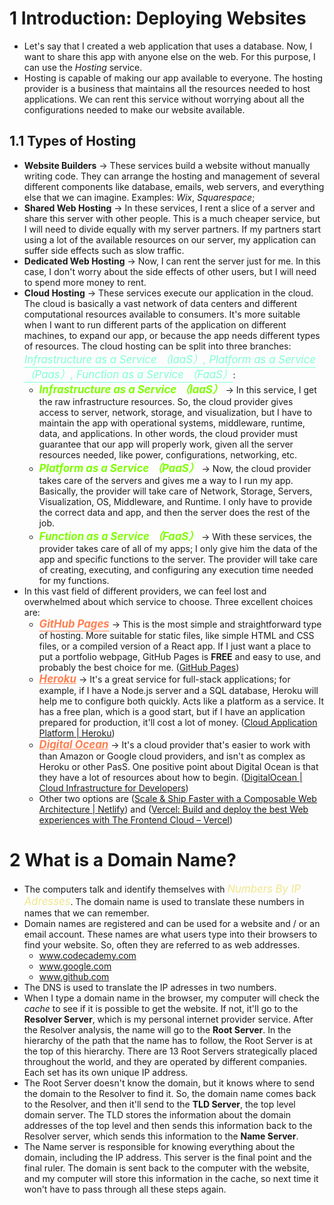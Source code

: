 # 1 Introduction: Deploying Websites

- Let's say that I created a web application that uses a database. Now, I want to share this app with anyone else on the web. For this purpose, I can use the *Hosting* service.
- Hosting is capable of making our app available to everyone. The hosting provider is a business that maintains all the resources needed to host applications. We can rent this service without worrying about all the configurations needed to make our website available.

## 1.1 Types of Hosting

- **Website Builders** -> These services build a website without manually writing code. They can arrange the hosting and management of several different components like database, emails, web servers, and everything else that we can imagine. Examples: *Wix*, *Squarespace*;
- **Shared Web Hosting** -> In these services, I rent a slice of a server and share this server with other people. This is a much cheaper service, but I will need to divide equally with my server partners. If my partners start using a lot of the available resources on our server, my application can suffer side effects such as slow traffic.
- **Dedicated Web Hosting** -> Now, I can rent the server just for me. In this case, I don't worry about the side effects of other users, but I will need to spend more money to rent.
- **Cloud Hosting** -> These services execute our application in the cloud. The cloud is basically a vast network of data centers and different computational resources available to consumers. It's more suitable when I want to run different parts of the application on different machines, to expand our app, or because the app needs different types of resources. The cloud hosting can be split into three branches: <span style="color: Aquamarine; font-size: 1.2em;"><em style="color: inherit; text-decoration: underline; text-underline-offset: 6px">Infrastructure as a Service （IaaS）, Platform as a Service （Paas）, Function as a Service （FaaS）</em></span>:
	- <span style="color: chartreuse; font-size: 1.2em;"><strong style="color: inherit;"><em style="color: inherit;">Infrastructure as a Service （IaaS）</em></strong></span> -> In this service, I get the raw infrastructure resources. So, the cloud provider gives access to server, network, storage, and visualization, but I have to maintain the app with operational systems, middleware, runtime, data, and applications. In other words, the cloud provider must guarantee that our app will properly work, given all the server resources needed, like power, configurations, networking, etc.
	- <span style="color: chartreuse; font-size: 1.2em;"><strong style="color: inherit;"><em style="color: inherit;">Platform as a Service （PaaS）</em></strong></span> -> Now, the cloud provider takes care of the servers and gives me a way to I run my app. Basically, the provider will take care of Network, Storage, Servers, Visualization, OS, Middleware, and Runtime. I only have to provide the correct data and app, and then the server does the rest of the job.
	- <span style="color: chartreuse; font-size: 1.2em;"><strong style="color: inherit;"><em style="color: inherit;">Function as a Service （FaaS）</em></strong></span> -> With these services, the provider takes care of all of my apps; I only give him the data of the app and specific functions to the server. The provider will take care of creating, executing, and configuring any execution time needed for my functions.
- In this vast field of different providers, we can feel lost and overwhelmed about which service to choose. Three excellent choices are:
	- <span style="color: coral; font-size: 1.2em;"><strong style="color: inherit;"><em style="color: inherit; text-decoration: underline; text-underline-offset: 5px;">GitHub Pages</em></strong></span> -> This is the most simple and straightforward type of hosting. More suitable for static files, like simple HTML and CSS files, or a compiled version of a React app. If I just want a place to put a portfolio webpage, GitHub Pages is **FREE** and easy to use, and probably the best choice for me. ([GitHub Pages](https://pages.github.com/))
	-  <span style="color: coral; font-size: 1.2em;"><strong style="color: inherit;"><em style="color: inherit; text-decoration: underline; text-underline-offset: 5 px;">Heroku</em></strong></span> -> It's a great service for full-stack applications; for example, if I have a Node.js server and a SQL database, Heroku will help me to configure both quickly. Acts like a platform as a service. It has a free plan, which is a good start, but if I have an application prepared for production, it'll cost a lot of money. ([Cloud Application Platform | Heroku](https://www.heroku.com/home))
	-  <span style="color: coral; font-size: 1.2em;"><strong style="color: inherit;"><em style="color: inherit; text-decoration: underline; text-underline-offset: 5 px;">Digital Ocean</em></strong></span> -> It's a cloud provider that's easier to work with than Amazon or Google cloud providers, and isn't as complex as Heroku or other PasS. One positive point about Digital Ocean is that they have a lot of resources about how to begin. ([DigitalOcean | Cloud Infrastructure for Developers](https://www.digitalocean.com/))
	- Other two options are ([Scale & Ship Faster with a Composable Web Architecture | Netlify](https://www.netlify.com/)) and ([Vercel: Build and deploy the best Web experiences with The Frontend Cloud – Vercel](https://vercel.com/))

# 2 What is a Domain Name?

- The computers talk and identify themselves with <span style="color: khaki; font-size: 1.2em;"><em style="color: inherit; text-transform: capitalize">numbers by IP adresses</em></span>. The domain name is used to translate these numbers in names that we can remember.
- Domain names are registered and can be used for a website and / or an email account. These names are what users type into their browsers to find your website. So, often they are referred to as web addresses.
	- www.codecademy.com
	- www.google.com
	- www.github.com
- The DNS is used to translate the IP adresses in two numbers.
- When I type a domain name in the browser, my computer will check the *cache* to see if it is possible to get the website. If not, it'll go to the **Resolver Server**, which is my personal internet provider service. After the Resolver analysis, the name will go to the **Root Server**. In the hierarchy of the path that the name has to follow, the Root Server is at the top of this hierarchy. There are 13 Root Servers strategically placed throughout the world, and they are operated by different companies. Each set has its own unique IP address.
- The Root Server doesn't know the domain, but it knows where to send the domain to the Resolver to find it. So, the domain name comes back to the Resolver, and then it'll send to the **TLD Server**, the top level domain server. The TLD stores the information about the domain addresses of the top level and then sends this information back to the Resolver server, which sends this information to the **Name Server**.
- The Name server is responsible for knowing everything about the domain, including the IP address. This server is the final point and the final ruler. The domain is sent back to the computer with the website, and my computer will store this information in the cache, so next time it won't have to pass through all these steps again.